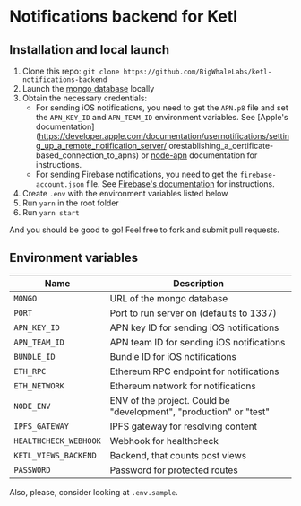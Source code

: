 # Notifications backend for Ketl

## Installation and local launch

1. Clone this repo: `git clone https://github.com/BigWhaleLabs/ketl-notifications-backend`
2. Launch the [mongo database](https://www.mongodb.com/) locally
3. Obtain the necessary credentials:
   - For sending iOS notifications, you need to get the `APN.p8` file and set the `APN_KEY_ID` and `APN_TEAM_ID` environment variables. See [Apple's documentation](https://developer.apple.com/documentation/usernotifications/setting_up_a_remote_notification_server/ orestablishing_a_certificate-based_connection_to_apns) or [node-apn](https://github.com/node-apn/node-apn/blob/master/doc/provider.markdown) documentation for instructions.
   - For sending Firebase notifications, you need to get the `firebase-account.json` file. See [Firebase's documentation](https://firebase.google.com/docs/admin/setup#initialize_the_sdk) for instructions.
4. Create `.env` with the environment variables listed below
5. Run `yarn` in the root folder
6. Run `yarn start`

And you should be good to go! Feel free to fork and submit pull requests.

## Environment variables

| Name                  | Description                                                        |
| --------------------- | ------------------------------------------------------------------ |
| `MONGO`               | URL of the mongo database                                          |
| `PORT`                | Port to run server on (defaults to 1337)                           |
| `APN_KEY_ID`          | APN key ID for sending iOS notifications                           |
| `APN_TEAM_ID`         | APN team ID for sending iOS notifications                          |
| `BUNDLE_ID`           | Bundle ID for iOS notifications                                    |
| `ETH_RPC`             | Ethereum RPC endpoint for notifications                            |
| `ETH_NETWORK`         | Ethereum network for notifications                                 |
| `NODE_ENV`            | ENV of the project. Could be "development", "production" or "test" |
| `IPFS_GATEWAY`        | IPFS gateway for resolving content                                 |
| `HEALTHCHECK_WEBHOOK` | Webhook for healthcheck                                            |
| `KETL_VIEWS_BACKEND`  | Backend, that counts post views                                    |
| `PASSWORD`            | Password for protected routes                                      |

Also, please, consider looking at `.env.sample`.

